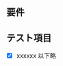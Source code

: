 <!-- I want to review in Japanese. -->
## 要件

## テスト項目
- [x] xxxxxx
以下略
<!-- I want to review in Japanese. -->